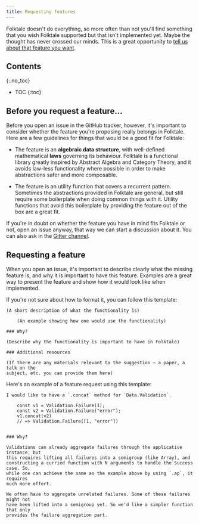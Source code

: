 ```yaml
---
title: Requesting features
---
```


Folktale doesn't do everything, so more often than not you'll find something
that you wish Folktale supported but that isn't implemented yet. Maybe the
thought has never crossed our minds. This is a great opportunity to
[tell us about that feature you want](https://github.com/origamitower/folktale/issues/new).


## Contents
{:.no_toc}

* TOC
{:toc}


## Before you request a feature…

Before you open an issue in the GitHub tracker, however, it's important to
consider whether the feature you're proposing really belongs in Folktale. Here
are a few guidelines for things that would be a good fit for Folktale:

  - The feature is an **algebraic data structure**, with well-defined
    mathematical **laws** governing its behaviour. Folktale is a functional
    library greatly inspired by Abstract Algebra and Category Theory, and it
    avoids law-less functionality where possible in order to make abstractions
    safer and more composable.

  - The feature is an utility function that covers a recurrent
    pattern. Sometimes the abstractions provided in Folktale are general, but
    still require some boilerplate when doing common things with it. Utility
    functions that avoid this boilerplate by providing the feature out of the
    box are a great fit.

If you're in doubt on whether the feature you have in mind fits Folktale or not,
open an issue anyway, that way we can start a discussion about it. You can also
ask in the [Gitter channel](https://gitter.im/folktale/discussion).


## Requesting a feature

When you open an issue, it's important to describe clearly what the missing
feature is, and why it is important to have this feature. Examples are a great
way to present the feature and show how it would look like when implemented.

If you're not sure about how to format it, you can follow this template:


    (A short description of what the functionality is)
    
        (An example showing how one would use the functionality)
    
    ### Why?
    
    (Describe why the functionality is important to have in Folktale)
    
    ### Additional resources
    
    (If there are any materials relevant to the suggestion — a paper, a talk on the
    subject, etc. you can provide them here)


Here's an example of a feature request using this template:


    I would like to have a `.concat` method for `Data.Validation`.
    
        const v1 = Validation.Failure(1);
        const v2 = Validation.Failure("error");
        v1.concat(v2)
        // => Validation.Failure([1, "error"])
    

    ### Why?
    
    Validations can already aggregate failures through the applicative instance, but
    this requires lifting all failures into a semigroup (like Array), and
    constructing a curried function with N arguments to handle the Success case. So,
    while one can achieve the same as the example above by using `.ap`, it requires
    much more effort.
    
    We often have to aggregate unrelated failures. Some of these failures might not
    have been lifted into a semigroup yet. So we'd like a simpler function that only
    provides the failure aggregation part.
